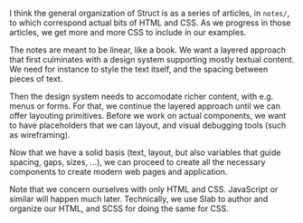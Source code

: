 I think the general organization of Struct is as a series of articles, in
`notes/`, to which correspond actual bits of HTML and CSS. As we progress in
those articles, we get more and more CSS to include in our examples.

The notes are meant to be linear, like a book. We want a layered approach that
first culminates with a design system supporting mostly textual content. We
need for instance to style the text itself, and the spacing between pieces of
text.

Then the design system needs to accomodate richer content, with e.g. menus or
forms. For that, we continue the layered approach until we can offer layouting
primitives. Before we work on actual components, we want to have placeholders
that we can layout, and visual debugging tools (such as wireframing).

Now that we have a solid basis (text, layout, but also variables that guide
spacing, gaps, sizes, ...), we can proceed to create all the necessary
components to create modern web pages and application.

Note that we concern ourselves with only HTML and CSS. JavaScript or similar
will happen much later. Technically, we use Slab to author and organize our
HTML, and SCSS for doing the same for CSS.
